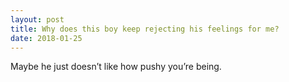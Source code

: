 ```yaml
---
layout: post
title: Why does this boy keep rejecting his feelings for me?
date: 2018-01-25
---
```


<p>Maybe he just doesn’t like how pushy you’re being.</p>
